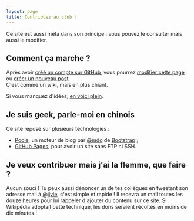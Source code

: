 ```yaml
---
layout: page
title: Contribuez au club !
---
```


Ce site est aussi méta dans son principe : vous pouvez le consulter mais aussi le modifier.

## Comment ça marche ?

Après avoir <a href="https://github.com/join" target="_blank">créé un compte sur GitHub</a>, vous pourrez [modifier cette page](https://github.com/jilljenn/club-meta/edit/gh-pages/contribute.md) ou [créer un nouveau post](https://github.com/jilljenn/club-meta/new/gh-pages/_posts).<br /><span class="meta">C'est comme un wiki, mais en plus chiant.</span>

Si vous manquez d'idées, [en voici plein](/ideas/).

## Je suis geek, parle-moi en chinois

Ce site repose sur plusieurs technologies :

- <a href="http://getpoole.com" target="_blank">Poole</a>, un moteur de blog par <a href="https://twitter.com/mdo" target="_blank">@mdo</a> de <a href="http://getbootstrap.com" target="_blank">Bootstrap</a> ;
- <a href="https://pages.github.com" target="_blank">GitHub Pages</a>, pour avoir un site sans FTP ni SSH.

## Je veux contribuer mais j'ai la flemme, que faire ?

Aucun souci ! Tu peux aussi dénoncer un de tes collègues en tweetant son adresse mail à [@jjvie](https://twitter.com/jjvie), c'est simple et rapide ! Il recevra un mail toutes les douze heures pour lui rappeler d'ajouter du contenu sur ce site. <span class="meta">Si Wikipédia adoptait cette technique, les dons seraient récoltés en moins de dix minutes !</span>

